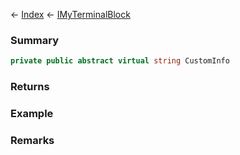 ← [Index](Api-Index) ← [IMyTerminalBlock](Sandbox.ModAPI.Ingame.IMyTerminalBlock)

### Summary

```csharp
private public abstract virtual string CustomInfo
```

### Returns

### Example

### Remarks

